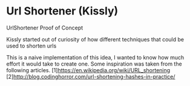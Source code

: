 # Url Shortener (Kissly)
UrlShortener Proof of Concept 

Kissly started out of curiosity of how different techniques that could be used to shorten urls

This is a naive implementation of this idea, I wanted to know how much effort it would take to create one. 
Some inspiration was taken from the following articles. 
[1]https://en.wikipedia.org/wiki/URL_shortening 
[2]http://blog.codinghorror.com/url-shortening-hashes-in-practice/ 
